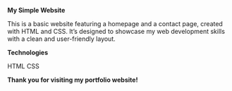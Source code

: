 **My Simple Website**

This is a basic website featuring a homepage and a contact page, created with HTML and CSS.
It’s designed to showcase my web development skills with a clean and user-friendly layout.

**Technologies**

HTML
CSS

**Thank you for visiting my portfolio website!**
